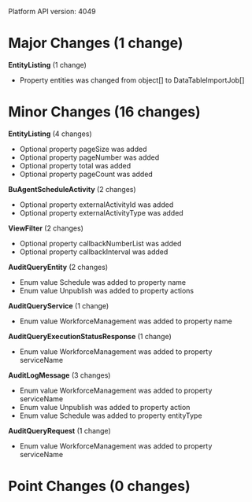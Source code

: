 Platform API version: 4049


# Major Changes (1 change)

**EntityListing** (1 change)

* Property entities was changed from object[] to DataTableImportJob[]


# Minor Changes (16 changes)

**EntityListing** (4 changes)

* Optional property pageSize was added
* Optional property pageNumber was added
* Optional property total was added
* Optional property pageCount was added

**BuAgentScheduleActivity** (2 changes)

* Optional property externalActivityId was added
* Optional property externalActivityType was added

**ViewFilter** (2 changes)

* Optional property callbackNumberList was added
* Optional property callbackInterval was added

**AuditQueryEntity** (2 changes)

* Enum value Schedule was added to property name
* Enum value Unpublish was added to property actions

**AuditQueryService** (1 change)

* Enum value WorkforceManagement was added to property name

**AuditQueryExecutionStatusResponse** (1 change)

* Enum value WorkforceManagement was added to property serviceName

**AuditLogMessage** (3 changes)

* Enum value WorkforceManagement was added to property serviceName
* Enum value Unpublish was added to property action
* Enum value Schedule was added to property entityType

**AuditQueryRequest** (1 change)

* Enum value WorkforceManagement was added to property serviceName


# Point Changes (0 changes)
